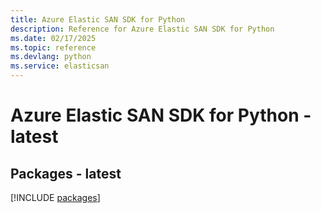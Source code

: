 ```yaml
---
title: Azure Elastic SAN SDK for Python
description: Reference for Azure Elastic SAN SDK for Python
ms.date: 02/17/2025
ms.topic: reference
ms.devlang: python
ms.service: elasticsan
---
```

# Azure Elastic SAN SDK for Python - latest
## Packages - latest
[!INCLUDE [packages](elastic-san-index.md)]